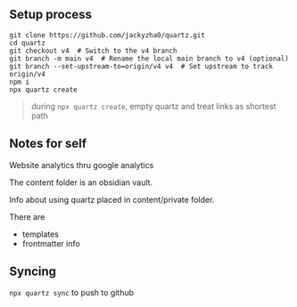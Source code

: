 ## Setup process
```
git clone https://github.com/jackyzha0/quartz.git
cd quartz
git checkout v4  # Switch to the v4 branch
git branch -m main v4  # Rename the local main branch to v4 (optional)
git branch --set-upstream-to=origin/v4 v4  # Set upstream to track origin/v4
npm i
npx quartz create
```
> during `npx quartz create`, empty quartz and treat links as shortest path

## Notes for self
Website analytics thru google analytics

The content folder is an obsidian vault.

Info about using quartz placed in content/private folder.

There are
- templates
- frontmatter info

## Syncing
`npx quartz sync` to push to github